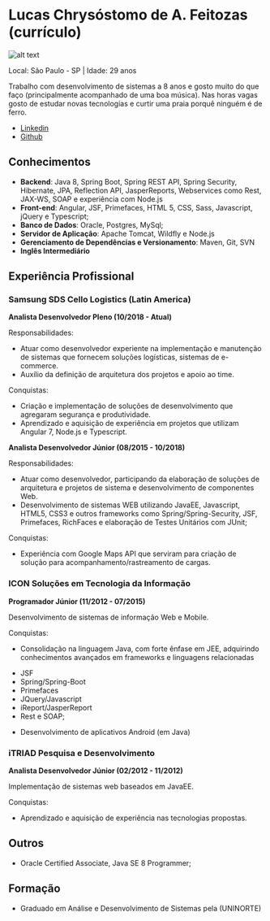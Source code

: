 # Lucas Chrysóstomo de A. Feitozas (currículo)

![alt text](http://www.gravatar.com/avatar/a6f6cb9e9e914cdc6e98725c317df832 "Lucas Feitozas")


Local: São Paulo - SP | Idade: 29 anos

Trabalho com desenvolvimento de sistemas a 8 anos e gosto muito do que faço (principalmente acompanhado de uma boa música).
Nas horas vagas gosto de estudar novas tecnologias e curtir uma praia porquê ninguém é de ferro.

- [Linkedin](https://www.linkedin.com/in/lucas-feitozas-60594324/)
- [Github](https://github.com/lucasfeitozas)

## Conhecimentos

* **Backend**: Java 8, Spring Boot, Spring REST API, Spring Security, Hibernate, JPA, Reflection API, JasperReports, Webservices como Rest, JAX-WS, SOAP e experiência com Node.js
* **Front-end**: Angular, JSF, Primefaces, HTML 5, CSS, Sass, Javascript, jQuery e Typescript;
* **Banco de Dados**: Oracle, Postgres, MySql;
* **Servidor de Aplicação**: Apache Tomcat, Wildfly e Node.js
* **Gerenciamento de Dependências e Versionamento**: Maven, Git, SVN
* **Inglês Intermediário**

## Experiência Profissional

### Samsung SDS Cello Logistics (Latin America)

**Analista Desenvolvedor Pleno (10/2018 - Atual)**

Responsabilidades:

* Atuar como desenvolvedor experiente na implementação e manutenção de sistemas que fornecem soluções logísticas, sistemas de e-commerce.
* Auxílio da definição de arquitetura dos projetos e apoio ao time.

Conquistas:

* Criação e implementação de soluções de desenvolvimento que agregaram segurança e produtividade.
* Aprendizado e aquisição de experiência em projetos que utilizam Angular 7, Node.js e Typescript.

**Analista Desenvolvedor Júnior (08/2015 - 10/2018)**

Responsabilidades:

* Atuar como desenvolvedor, participando da elaboração de soluções de arquitetura e projetos de sistema e desenvolvimento de componentes Web.
*  Desenvolvimento de sistemas WEB utilizando JavaEE, Javascript, HTML5, CSS3 e outros frameworks como Spring/Spring-Security, JSF, Primefaces, RichFaces e elaboração de Testes Unitários com JUnit;

Conquistas:

* Experiência com Google Maps API que serviram para criação de solução para acompanhamento/rastreamento de cargas.

### ICON Soluções em Tecnologia da Informação

**Programador Júnior (11/2012 - 07/2015)**

Desenvolvimento de sistemas de informação Web e Mobile.

Conquistas:

+ Consolidação na linguagem Java, com forte ênfase em JEE, adquirindo conhecimentos avançados em frameworks e linguagens relacionadas
 - JSF
 - Spring/Spring-Boot
 - Primefaces
 - JQuery/Javascript
 - iReport/JasperReport
 - Rest e SOAP;
+ Desenvolvimento de aplicativos Android (em Java)

### iTRIAD Pesquisa e Desenvolvimento

**Analista Desenvolvedor Júnior (02/2012 - 11/2012)**

Implementação de sistemas web baseados em JavaEE.

Conquistas:

* Aprendizado e aquisição de experiência nas tecnologias propostas.

## Outros

* Oracle Certified Associate, Java SE 8 Programmer;

## Formação

* Graduado em Análise e Desenvolvimento de Sistemas pela (UNINORTE)

